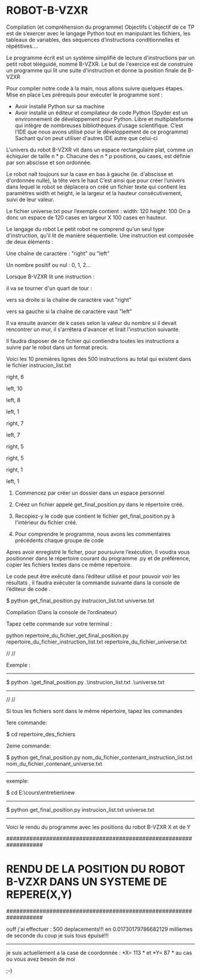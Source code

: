 # ROBOT-B-VZXR
Compilation (et compréhension du programme)
Objectifs
L'objectif de ce TP est de s’exercer avec le langage Python tout en manipulant les fichiers, les tableaux de variables, des séquences d’instructions conditionnelles et répétitives.... 

Le programme écrit est un système simplifié de lecture d'instructions par un petit robot téléguidé, nommé B-VZXR.
Le but de l'exercice est de construire un programme qui lit une suite d'instruction et donne la position finale de B-VZXR

Pour compiler notre code à la main, nous allons suivre quelques étapes.
Mise en place
Les prérequis pour exécuter le programme sont :
-	Avoir installé Python sur sa machine
-	Avoir installé un éditeur et compilateur de code Python 
(Spyder est un environnement de développement pour Python. Libre et multiplateforme qui intègre de nombreuses bibliothèques d'usage scientifique. C’est l’IDE que nous avons utilisé pour le développement de ce programme)
Sachant qu'on peut utiliser d'autres IDE autre que celui-ci

L'univers du robot B-VZXR vit dans un espace rectangulaire plat, comme un échiquier de taille n * p.
Chacune des n * p positions, ou cases, est définie par son abscisse et son ordonnée.

Le robot naît toujours sur la case en bas à gauche (ie. d'abscisse et d'ordonnée nulle), la tête vers le haut
C’est ainsi que pour créer l’univers dans lequel le robot se déplacera on créé un fichier texte qui contient les paramètres width et height, ie la largeur et la hauteur consécutivement, suivi de leur valeur.

Le fichier universe.txt pour l’exemple contient :
width: 120
height: 100
On a donc un espace de 120 cases en largeur X 100 cases en hauteur.

Le langage du robot
Le petit robot ne comprend qu'un seul type d'instruction, qu'il lit de manière séquentielle.
Une instruction est composée de deux éléments :

Une chaîne de caractère : "right" ou "left"

Un nombre positif ou nul : 0, 1, 2…

Lorsque B-VZXR lit une instruction :

il va se tourner d'un quart de tour :

vers sa droite si la chaîne de caractère vaut "right"

vers sa gauche si la chaîne de caractère vaut "left"

Il va ensuite avancer de k cases selon la valeur du nombre
si il devait rencontrer un mur, il s'arrêtera d'avancer et lirait l'instruction suivante.

Il faudra disposer de ce fichier qui contiendra toutes les instructions a suivre par le robot dans un format precis. 

Voici les 10 premières lignes des 500 instructions au total qui existent dans le fichier instrucion_list.txt

right, 6

left, 10

left, 8

left, 1

right, 7

left, 7

right, 5

right, 5

right, 1

left, 1


1.	Commencez par créer un dossier dans un espace personnel

2.	Créez un fichier appelé get_final_position.py dans le répertoire créé. 

3.	Recopiez-y le code que contient le fichier get_final_position.py à l'intérieur du fichier créé.

4.	Pour comprendre le programme, nous avons les commentaires précédents chaque groupe de code

Apres avoir enregistré le ficher, pour poursuivre l’exécution, Il voudra vous positionner dans le répertoire courant du programme .py et de préférence, copier les fichiers textes dans ce même répertoire. 

 Le code peut être exécuté dans l’éditeur utilisé et pour pouvoir voir les résultats , il faudra exécuter la commande suivante dans la console de l’éditeur de code .
 
$ python get_final_position.py instrucion_list.txt universe.txt


Compilation (Dans la console de l’ordinateur)

Tapez cette commande sur votre terminal :

 python repertoire_du_fichier_get_final_position.py repertoire_du_fichier_instruction_list.txt repertoire_du_fichier_universe.txt
 
//
//

Exemple :

------------------------------------------------------------

 $ python .\get_final_position.py .\instrucion_list.txt .\universe.txt
 
------------------------------------------------------------
//
//

Si tous les fichiers sont dans le même répertoire, tapez les commandes

 1ere commande:
 
$  cd repertoire_des_fichiers

 2eme commande:
 
$  python get_final_position.py nom_du_fichier_contenant_instruction_list.txt nom_du_fichier_contenant_universe.txt

------------------------------------------------------------
exemple:

$  cd E:\cours\entretien\new

------------------------------------------------------------

 $  python get_final_position.py instrucion_list.txt universe.txt
 
------------------------------------------------------------


Voici le rendu du programme avec les positions du robot B-VZXR X et de Y

###################################################################
# RENDU DE LA POSITION DU ROBOT B-VZXR DANS UN SYSTEME DE REPERE(X,Y)  ##
###################################################################

ouff j'ai effectuer : 500  deplacements!!! en  0.01730179786682129  milliemes de seconde du coup je suis tous épuisé!!!

-------------------------------------------------------------------------------------
je suis actuellement a la case de coordonnée :  *X= 113 * et *Y= 87 * au cas ou vous avez besoin de moi

;-)
